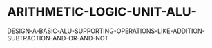 # ARITHMETIC-LOGIC-UNIT-ALU-
DESIGN-A-BASIC-ALU-SUPPORTING-OPERATIONS-LIKE-ADDITION-SUBTRACTION-AND-OR-AND-NOT
